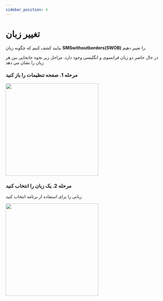```yaml
---
sidebar_position: 4
---
```


# تغییر زبان

بیایید کشف کنیم که چگونه زبان **SMSwithoutborders(SWOB)** را تغییر دهیم.

در حال حاضر دو زبان فرانسوی و انگلیسی وجود دارد. مراحل زیر نحوه جابجایی بین هر زبان را نشان می دهد

### مرحله 1. صفحه تنظیمات را باز کنید

<img src="/img/settings .png" width="300" />

### مرحله 2. یک زبان را انتخاب کنید

زبانی را برای استفاده از برنامه انتخاب کنید

<img src="/img/language.png" width="300" />
